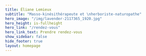 ```yaml
---
title: Éliane Lemieux
subtitle: "Masso-kinésithérapeute et \nherboriste-naturopathe"
hero_image: "/img/lavender-2117365_1920.jpg"
hero_height: is-fullheight
hero_link: "/rendez-vous"
hero_link_text: Prendre rendez-vous
show_sidebar: false
hide_footer: true
layout: homepage
---
```


